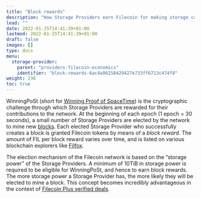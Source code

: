 ```yaml
---
title: "Block rewards"
description: "How Storage Providers earn Filecoin for making storage capacity available"
lead: ""
date: 2022-01-25T14:41:39+01:00
lastmod: 2022-01-25T14:41:39+01:00
draft: false
images: []
type: docs
menu:
  storage-provider:
    parent: "providers-filecoin-economics"
    identifier: "block-rewards-6ac4a86158429427e733ff6713c474f8"
weight: 230
toc: true
---
```

WinningPoSt (short for [Winning Proof of SpaceTime](https://spec.filecoin.io/algorithms/pos/post/)) is the cryptographic challenge through which Storage Providers are rewarded for their contributions to the network. At the beginning of each epoch (1 epoch = 30 seconds), a small number of Storage Providers are elected by the network to mine new [blocks](https://docs.filecoin.io/reference/general/glossary/#block). Each elected Storage Provider who successfully creates a block is granted Filecoin tokens by means of a _block reward_. The amount of FIL per block reward varies over time, and is listed on various blockchain explorers like [Filfox](https://filfox.info/en).

The election mechanism of the Filecoin network is based on the “storage power” of the Storage Providers. A minimum of 10TiB in storage power is required to be eligible for WinningPoSt, and hence to earn block rewards. The more storage power a Storage Provider has, the more likely they will be elected to mine a block. This concept becomes incredibly advantageous in the context of [Filecoin Plus verified deals](https://docs.filecoin.io/basics/how-storage-works/filecoin-plus/).
